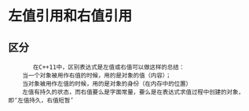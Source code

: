 # 左值引用和右值引用

## 区分
           在C++11中，区别表达式是左值或右值可以做这样的总结：
        当一个对象被用作右值的时候，用的是对象的值（内容）；
        当对象被用作左值的时候，用的是对象的身份（在内存中的位置） 
        左值有持久的状态，而右值要么是字面常量，要么是在表达式求值过程中创建的对象，即‘左值持久，右值短暂’
